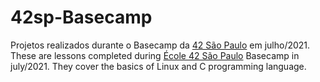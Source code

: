# 42sp-Basecamp
Projetos realizados durante o Basecamp da [42 São Paulo](https://www.42network.org/) em julho/2021.  
These are lessons completed during [École 42 São Paulo](https://www.42network.org/) Basecamp in july/2021. They cover the basics of Linux and C programming language.
